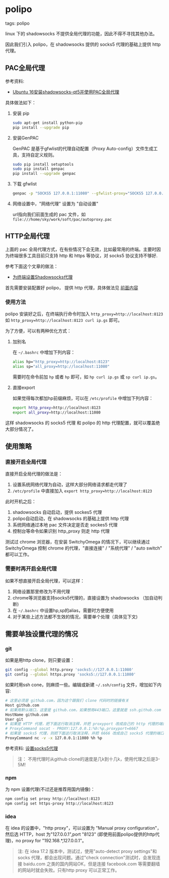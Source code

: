 # polipo

tags: polipo

linux 下的 shadowsocks 不提供全局代理的功能，因此不得不寻找其他办法。

因此我们引入 polipo，在 shadowsocks 提供的 socks5 代理的基础上提供 http 代理。

## PAC全局代理

参考资料:

- [Ubuntu 16安装shadowsocks-qt5并使用PAC全局代理](https://www.litcc.com/2016/12/29/Ubuntu16-shadowsocks-pac/)

具体做法如下：

1. 安装 pip

	```bash
	sudo apt-get install python-pip
	pip install --upgrade pip
	```

2. 安装GenPAC

	GenPAC 是基于gfwlist的代理自动配置（Proxy Auto-config）文件生成工具，支持自定义规则。

	```bash
	sudo pip install setuptools
	sudo pip install genpac
	pip install --upgrade genpac
	```

3. 下载 gfwlist

	```bash
	genpac -p "SOCKS5 127.0.0.1:11080" --gfwlist-proxy="SOCKS5 127.0.0.1:11080" --gfwlist-url=https://raw.githubusercontent.com/gfwlist/gfwlist/master/gfwlist.txt --output="/home/sky/work/soft/pac/autoproxy.pac"
    ```

4. 网络设置中，"网络代理" 设置为 "自动设置"

	url指向我们前面生成的 pac 文件，如 `file:///home/sky/work/soft/pac/autoproxy.pac`

## HTTP全局代理

上面的 pac 全局代理方式，在有些情况下会无效，比如最常用的终端。主要时因为终端很多工具目前只支持 http 和 https 等协议，对 socks5 协议支持不够好.

参考下面这个文章的做法：

- [为终端设置Shadowsocks代理](http://droidyue.com/blog/2016/04/04/set-shadowsocks-proxy-for-terminal/)

首先需要安装配置好 polipo， 提供 http 代理，具体做法见 [前面内容](polipo.md)

### 使用方法

polipo 安装好之后，在终端执行命令时加入 `http_proxy=http://localhost:8123` 如 `http_proxy=http://localhost:8123 curl ip.gs` 即可。

为了方便，可以有两种优化方式：

1. 加别名

	在 `~/.bashrc` 中增加下列内容：

	```bash
    alias hp="http_proxy=http://localhost:8123"
    alias sp="all_proxy=http://localhost:11080"
    ```

	需要时在命令前加 `hp` 或者 `hp` 即可，如 `hp curl ip.gs` 或 `sp curl ip.gs`。

2. 直接export

	如果觉得每次都加hp前缀麻烦，可以在 `/etc/profile` 中增加下列内容：

	```bash
    export http_proxy=http://localhost:8123
    export all_proxy=http://localhost:11080
    ```

这样 shadowsocks 的 socks5 代理 和 polipo 的 http 代理配置，就可以覆盖绝大部分情况了。

## 使用策略

### 直接开启全局代理

直接开启全局代理的做法是：

1. 设置系统网络代理为自动，这样大部分网络请求都走代理了
2. `/etc/profile` 中直接加入 `export http_proxy=http://localhost:8123`

此时开机之后：

1. shadowsocks 自动启动，提供 sockes5 代理
2. polipo自动启动，在 shadowsocks 的基础上提供 http 代理
3. 系统网络通过本地 pac 文件决定是否走 sockes5 代理
4. 控制台等命令如果识别 http_proxy 则走 http 代理

测试过 chrome 浏览器，在安装 SwitchyOmega 的情况下，可以继续通过 SwitchyOmega 控制 chrome 的代理，"直接连接" / "系统代理" / "auto switch" 都可以工作。

### 需要时再开启全局代理

如果不想直接开启全局代理，可以这样：

1. 网络设置那里修改为不用代理
2. chrome等浏览器支持socks5代理的，直接设置为 shadowsocks （加自动判断)
3. 在 `~/.bashrc` 中设置hp,sp的alias，需要时方便使用
4. 对于某些上述方法都不生效的情况，需要单个处理（具体见下文)

## 需要单独设置代理的情况

### git

如果是用http clone，则只要设置：

```bash
git config --global http.proxy 'socks5://127.0.0.1:11080'
git config --global https.proxy 'socks5://127.0.0.1:11080'
```

如果时用ssh cone，则麻烦一些。编辑或新建 `~/.ssh/config` 文件，增加如下内容:

```bash
# 这里必须是 github.com，因为这个跟我们 clone 代码时的链接有关
Host github.com
# 如果用默认端口，这里是 github.com，如果想用443端口，这里就是 ssh.github.com 详见 https://help.github.com/articles/using-ssh-over-the-https-port/
HostName github.com
User git
# 如果是 HTTP 代理，把下面这行取消注释，并把 proxyport 改成自己的 http 代理的端口
# ProxyCommand socat - PROXY:127.0.0.1:%h:%p,proxyport=6667
# 如果是 socks5 代理，则把下面这行取消注释，并把 6666 改成自己 socks5 代理的端口
ProxyCommand nc -v -x 127.0.0.1:11080 %h %p
```

参考资料: [设置socks5代理](http://www.jianshu.com/p/ff4093ed893f)

> 注： 不用代理时从github clone的速度是几k到十几k，使用代理之后是3-5M!

### npm

为 npm 设置代理(不过还是推荐用国内镜像)：

```bash
npm config set proxy http://localhost:8123
npm config set https-proxy http://localhost:8123
```

### idea

在 idea 的设置中，"http proxy"，可以设置为 "Manual proxy configuration"，然后选 HTTP，host 为"127.0.0.1",port "8123" (即使用前面polipo提供的http代理)，no proxy for "192.168.*,127.0.0.1"。

> 注: 在 idea 17.2 版本中，测试过，使用"auto-detect proxy settings"和 socks 代理，都会出现问题。通过"check connection"测试时，会发现连接 baidu.com 之类的国内网站OK，但是连接 facebook.com 等需要翻墙的网站时就会失败。只有http proxy 可以正常工作。